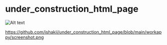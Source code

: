 # under_construction_html_page

![Alt text](https://github.com/ishakii/under_construction_html_page/blob/main/workappy/screenshot.png "Optional title")


https://github.com/ishakii/under_construction_html_page/blob/main/workappy/screenshot.png
